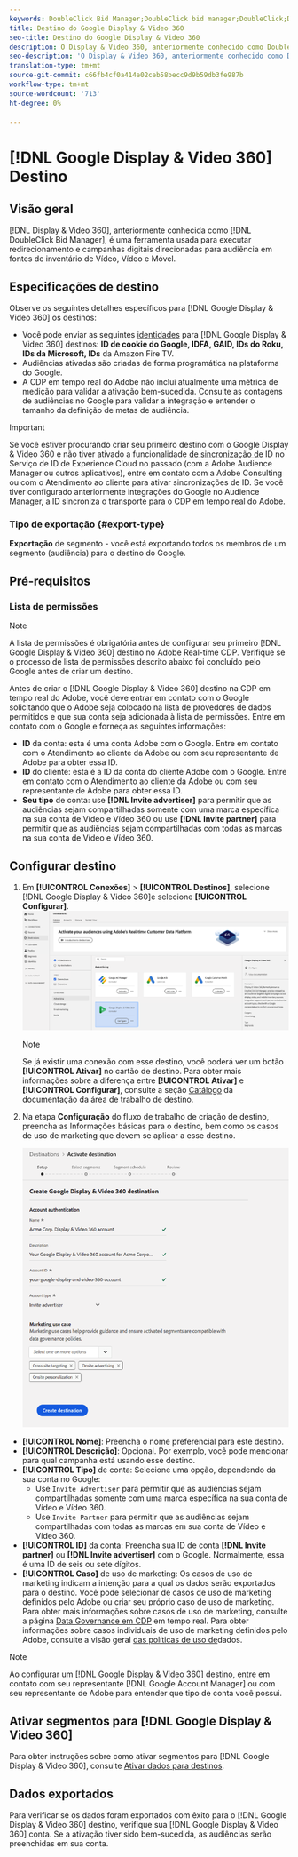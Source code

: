 ```yaml
---
keywords: DoubleClick Bid Manager;DoubleClick bid manager;DoubleClick;Display & Video 360;display 360;video 360;Video 360;Display 360;display and video
title: Destino do Google Display & Video 360
seo-title: Destino do Google Display & Video 360
description: O Display & Video 360, anteriormente conhecido como DoubleClick Bid Manager, é uma ferramenta usada para executar o redirecionamento e a audiência de campanhas digitais direcionadas em fontes de inventário de Vídeo e Móvel.
seo-description: 'O Display & Video 360, anteriormente conhecido como DoubleClick Bid Manager, é uma ferramenta usada para executar o redirecionamento e a audiência de campanhas digitais direcionadas em fontes de inventário de Vídeo e Móvel. '
translation-type: tm+mt
source-git-commit: c66fb4cf0a414e02ceb58becc9d9b59db3fe987b
workflow-type: tm+mt
source-wordcount: '713'
ht-degree: 0%

---
```



# [!DNL Google Display & Video 360] Destino

## Visão geral

[!DNL Display & Video 360], anteriormente conhecida como [!DNL DoubleClick Bid Manager], é uma ferramenta usada para executar redirecionamento e campanhas digitais direcionadas para audiência em fontes de inventário de Vídeo, Vídeo e Móvel.

## Especificações de destino

Observe os seguintes detalhes específicos para [!DNL Google Display & Video 360] os destinos:

* Você pode enviar as seguintes [identidades](../../identity-service/namespaces.md) para [!DNL Google Display & Video 360] destinos: **ID de cookie do Google, IDFA, GAID, IDs do Roku, IDs da Microsoft, IDs** da Amazon Fire TV.
* Audiências ativadas são criadas de forma programática na plataforma do Google.
* A CDP em tempo real do Adobe não inclui atualmente uma métrica de medição para validar a ativação bem-sucedida. Consulte as contagens de audiências no Google para validar a integração e entender o tamanho da definição de metas de audiência.

>[!IMPORTANT]
>
>Se você estiver procurando criar seu primeiro destino com o Google Display &amp; Video 360 e não tiver ativado a funcionalidade [de sincronização de](https://docs.adobe.com/content/help/en/id-service/using/id-service-api/methods/idsync.html) ID no Serviço de ID de Experience Cloud no passado (com a Adobe Audience Manager ou outros aplicativos), entre em contato com a Adobe Consulting ou com o Atendimento ao cliente para ativar sincronizações de ID. Se você tiver configurado anteriormente integrações do Google no Audience Manager, a ID sincroniza o transporte para o CDP em tempo real do Adobe.

### Tipo de exportação {#export-type}

**Exportação** de segmento - você está exportando todos os membros de um segmento (audiência) para o destino do Google.

## Pré-requisitos

### Lista de permissões

>[!NOTE]
>
>A lista de permissões é obrigatória antes de configurar seu primeiro [!DNL Google Display & Video 360] destino no Adobe Real-time CDP. Verifique se o processo de lista de permissões descrito abaixo foi concluído pelo Google antes de criar um destino.

Antes de criar o [!DNL Google Display & Video 360] destino na CDP em tempo real do Adobe, você deve entrar em contato com o Google solicitando que o Adobe seja colocado na lista de provedores de dados permitidos e que sua conta seja adicionada à lista de permissões. Entre em contato com o Google e forneça as seguintes informações:

* **ID** da conta: esta é uma conta Adobe com o Google. Entre em contato com o Atendimento ao cliente da Adobe ou com seu representante de Adobe para obter essa ID.
* **ID** do cliente: esta é a ID da conta do cliente Adobe com o Google. Entre em contato com o Atendimento ao cliente da Adobe ou com seu representante de Adobe para obter essa ID.
* **Seu tipo** de conta: use **[!DNL Invite advertiser]** para permitir que as audiências sejam compartilhadas somente com uma marca específica na sua conta de Vídeo e Vídeo 360 ou use **[!DNL Invite partner]** para permitir que as audiências sejam compartilhadas com todas as marcas na sua conta de Vídeo e Vídeo 360.

## Configurar destino

1. Em **[!UICONTROL Conexões]** > **[!UICONTROL Destinos]**, selecione [!DNL Google Display & Video 360]e selecione **[!UICONTROL Configurar]**.
   ![Destino do Connect Google Display &amp; Video 360](/help/rtcdp/destinations/assets/google-dv360-destination.png)

   >[!NOTE]
   >
   >Se já existir uma conexão com esse destino, você poderá ver um botão **[!UICONTROL Ativar]** no cartão de destino. Para obter mais informações sobre a diferença entre **[!UICONTROL Ativar]** e **[!UICONTROL Configurar]**, consulte a seção [Catálogo](/help/rtcdp/destinations/destinations-workspace.md#catalog) da documentação da área de trabalho de destino.

2. Na etapa **Configuração** do fluxo de trabalho de criação de destino, preencha as Informações  básicas para o destino, bem como os casos de uso de marketing que devem se aplicar a esse destino. <br>

   ![Informações básicas sobre o Google Display &amp; Video 360](/help/rtcdp/destinations/assets/dv360-setup-step.png)
* **[!UICONTROL Nome]**: Preencha o nome preferencial para este destino.
* **[!UICONTROL Descrição]**: Opcional. Por exemplo, você pode mencionar para qual campanha está usando esse destino.
* **[!UICONTROL Tipo]** de conta: Selecione uma opção, dependendo da sua conta no Google:
   * Use `Invite Advertiser` para permitir que as audiências sejam compartilhadas somente com uma marca específica na sua conta de Vídeo e Vídeo 360.
   * Use `Invite Partner` para permitir que as audiências sejam compartilhadas com todas as marcas em sua conta de Vídeo e Vídeo 360.
* **[!UICONTROL ID]** da conta: Preencha sua ID de conta **[!DNL Invite partner]** ou **[!DNL Invite advertiser]** com o Google. Normalmente, essa é uma ID de seis ou sete dígitos.
* **[!UICONTROL Caso]** de uso de marketing: Os casos de uso de marketing indicam a intenção para a qual os dados serão exportados para o destino. Você pode selecionar de casos de uso de marketing definidos pelo Adobe ou criar seu próprio caso de uso de marketing. Para obter mais informações sobre casos de uso de marketing, consulte a página [Data Governance em CDP](/help/rtcdp/privacy/data-governance-overview.md#destinations) em tempo real. Para obter informações sobre casos individuais de uso de marketing definidos pelo Adobe, consulte a visão geral [das políticas de uso de](/help/data-governance/policies/overview.md#core-actions)dados.

>[!NOTE]
>
>Ao configurar um [!DNL Google Display & Video 360] destino, entre em contato com seu representante [!DNL Google Account Manager] ou com seu representante de Adobe para entender que tipo de conta você possui.

## Ativar segmentos para [!DNL Google Display & Video 360]

Para obter instruções sobre como ativar segmentos para [!DNL Google Display & Video 360], consulte [Ativar dados para destinos](/help/rtcdp/destinations/activate-destinations.md).

## Dados exportados

Para verificar se os dados foram exportados com êxito para o [!DNL Google Display & Video 360] destino, verifique sua [!DNL Google Display & Video 360] conta. Se a ativação tiver sido bem-sucedida, as audiências serão preenchidas em sua conta.